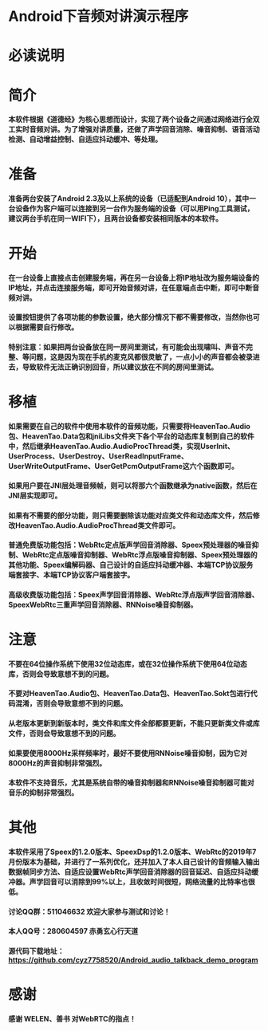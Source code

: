 ﻿# Android下音频对讲演示程序
# 必读说明

# 简介
#### 本软件根据《道德经》为核心思想而设计，实现了两个设备之间通过网络进行全双工实时音频对讲。为了增强对讲质量，还做了声学回音消除、噪音抑制、语音活动检测、自动增益控制、自适应抖动缓冲、等处理。

# 准备
#### 准备两台安装了Android 2.3及以上系统的设备（已适配到Android 10），其中一台设备作为客户端可以连接到另一台作为服务端的设备（可以用Ping工具测试，建议两台手机在同一WIFI下），且两台设备都安装相同版本的本软件。

# 开始
#### 在一台设备上直接点击创建服务端，再在另一台设备上将IP地址改为服务端设备的IP地址，并点击连接服务端，即可开始音频对讲，在任意端点击中断，即可中断音频对讲。
#### 设置按钮提供了各项功能的参数设置，绝大部分情况下都不需要修改，当然你也可以根据需要自行修改。
#### 特别注意：如果把两台设备放在同一房间里测试，有可能会出现啸叫、声音不完整、等问题，这是因为现在手机的麦克风都很灵敏了，一点小小的声音都会被录进去，导致软件无法正确识别回音，所以建议放在不同的房间里测试。

# 移植
#### 如果需要在自己的软件中使用本软件的音频功能，只需要将HeavenTao.Audio包、HeavenTao.Data包和jniLibs文件夹下各个平台的动态库复制到自己的软件中，然后继承HeavenTao.Audio.AudioProcThread类，实现UserInit、UserProcess、UserDestroy、UserReadInputFrame、UserWriteOutputFrame、UserGetPcmOutputFrame这六个函数即可。
#### 如果用户要在JNI层处理音频帧，则可以将那六个函数继承为native函数，然后在JNI层实现即可。
#### 如果有不需要的部分功能，则只需要删除该功能对应类文件和动态库文件，然后修改HeavenTao.Audio.AudioProcThread类文件即可。
#### 普通免费版功能包括：WebRtc定点版声学回音消除器、Speex预处理器的噪音抑制、WebRtc定点版噪音抑制器、WebRtc浮点版噪音抑制器、Speex预处理器的其他功能、Speex编解码器、自己设计的自适应抖动缓冲器、本端TCP协议服务端套接字、本端TCP协议客户端套接字。
#### 高级收费版功能包括：Speex声学回音消除器、WebRtc浮点版声学回音消除器、SpeexWebRtc三重声学回音消除器、RNNoise噪音抑制器。

# 注意
#### 不要在64位操作系统下使用32位动态库，或在32位操作系统下使用64位动态库，否则会导致意想不到的问题。
#### 不要对HeavenTao.Audio包、HeavenTao.Data包、HeavenTao.Sokt包进行代码混淆，否则会导致意想不到的问题。
#### 从老版本更新到新版本时，类文件和库文件全部都要更新，不能只更新类文件或库文件，否则会导致意想不到的问题。
#### 如果要使用8000Hz采样频率时，最好不要使用RNNoise噪音抑制，因为它对8000Hz的声音抑制非常强烈。
#### 本软件不支持音乐，尤其是系统自带的噪音抑制器和RNNoise噪音抑制器可能对音乐的抑制非常强烈。

# 其他
#### 本软件采用了Speex的1.2.0版本、SpeexDsp的1.2.0版本、WebRtc的2019年7月份版本为基础，并进行了一系列优化，还并加入了本人自己设计的音频输入输出数据帧同步方法、自适应设置WebRtc声学回音消除器的回音延迟、自适应抖动缓冲器。声学回音可以消除到99%以上，且收敛时间很短，网络流量的比特率也很低。
#### 讨论QQ群：511046632    欢迎大家参与测试和讨论！
#### 本人QQ号：280604597    赤勇玄心行天道
#### 源代码下载地址：https://github.com/cyz7758520/Android_audio_talkback_demo_program

# 感谢
#### 感谢 WELEN、善书 对WebRTC的指点！